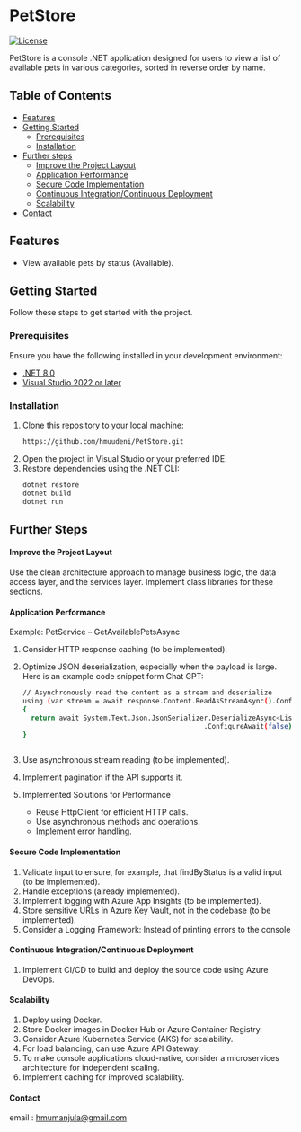 # PetStore

[![License](https://img.shields.io/badge/license-MIT-blue.svg)](LICENSE)

PetStore is a console .NET application designed for users to view a list of available pets in various categories, sorted in reverse order by name.

## Table of Contents
- [Features](#features)
- [Getting Started](#getting-started)
  - [Prerequisites](#prerequisites)
  - [Installation](#installation)
- [Further steps](#further-steps)
  - [Improve the Project Layout](#improve-the-project-layout)
  - [Application Performance](#application-performance)
  - [Secure Code Implementation](#secure-code-implementation)
  - [Continuous Integration/Continuous Deployment](#continuous-integration-continuous-deployment)
  - [Scalability](#scalability)
- [Contact](#contact)

## Features
- View available pets by status (Available).
## Getting Started
Follow these steps to get started with the project.

### Prerequisites
Ensure you have the following installed in your development environment:
- [.NET 8.0](https://dotnet.microsoft.com/download)
- [Visual Studio 2022 or later](https://visualstudio.microsoft.com/vs/)

### Installation
1. Clone this repository to your local machine:
   ```bash
   https://github.com/hmuudeni/PetStore.git
2. Open the project in Visual Studio or your preferred IDE.
3. Restore dependencies using the .NET CLI:
   ```bash
   dotnet restore
   dotnet build
   dotnet run

## Further Steps

#### Improve the Project Layout

Use the clean architecture approach to manage business logic, the data access layer, and the services layer. 
Implement class libraries for these sections.
     
#### Application Performance

Example: PetService – GetAvailablePetsAsync

1. Consider HTTP response caching (to be implemented).
2. Optimize JSON deserialization, especially when the payload is large. Here is an example code snippet form Chat GPT:
   
    ```bash
    // Asynchronously read the content as a stream and deserialize
    using (var stream = await response.Content.ReadAsStreamAsync().ConfigureAwait(false))
    {
      return await System.Text.Json.JsonSerializer.DeserializeAsync<List<Pet>>(stream)
                                                 .ConfigureAwait(false);
    }   
  
5. Use asynchronous stream reading (to be implemented).
6. Implement pagination if the API supports it.
7. Implemented Solutions for Performance
     - Reuse HttpClient for efficient HTTP calls.
     - Use asynchronous methods and operations.
     - Implement error handling.
       
#### Secure Code Implementation

1. Validate input to ensure, for example, that findByStatus is a valid input (to be implemented).
2. Handle exceptions (already implemented).
3. Implement logging with Azure App Insights (to be implemented).
4. Store sensitive URLs in Azure Key Vault, not in the codebase (to be implemented).
5. Consider a Logging Framework: Instead of printing errors to the console

#### Continuous Integration/Continuous Deployment
1. Implement CI/CD to build and deploy the source code using Azure DevOps.

#### Scalability

1. Deploy using Docker.
2. Store Docker images in Docker Hub or Azure Container Registry.
3. Consider Azure Kubernetes Service (AKS) for scalability.
4. For load balancing, can use Azure API Gateway.
5. To make console applications cloud-native, consider a microservices architecture for independent scaling.
6. Implement caching for improved scalability.

#### Contact
email : hmumanjula@gmail.com

